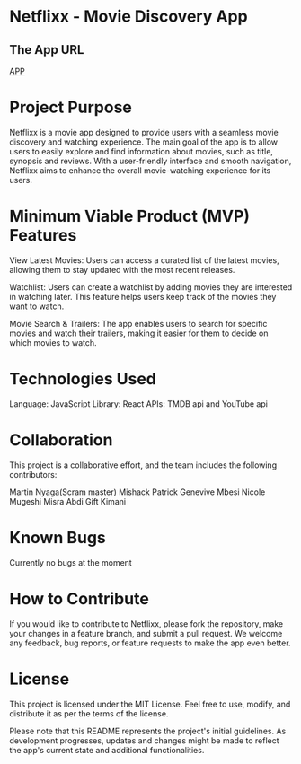 
# Netflixx - Movie Discovery App

## The App URL

[APP](https://netflixxwebapp.netlify.app/)



# Project Purpose
Netflixx is a movie app designed to provide users with a seamless movie discovery and watching experience. The main goal of the app is to allow users to easily explore and find information about movies, such as title, synopsis and reviews. With a user-friendly interface and smooth navigation, Netflixx aims to enhance the overall movie-watching experience for its users.

# Minimum Viable Product (MVP) Features
View Latest Movies: Users can access a curated list of the latest movies, allowing them to stay updated with the most recent releases.

Watchlist: Users can create a watchlist by adding movies they are interested in watching later. This feature helps users keep track of the movies they want to watch.

Movie Search & Trailers: The app enables users to search for specific movies and watch their trailers, making it easier for them to decide on which movies to watch.

# Technologies Used
Language: JavaScript
Library: React
APIs: TMDB api and YouTube api


# Collaboration
This project is a collaborative effort, and the team includes the following contributors:

Martin Nyaga(Scram master)
Mishack Patrick
Genevive Mbesi
Nicole Mugeshi
Misra Abdi
Gift Kimani

# Known Bugs
Currently no bugs at the moment

# How to Contribute
If you would like to contribute to Netflixx, please fork the repository, make your changes in a feature branch, and submit a pull request. We welcome any feedback, bug reports, or feature requests to make the app even better.

# License
This project is licensed under the MIT License. Feel free to use, modify, and distribute it as per the terms of the license.

Please note that this README represents the project's initial guidelines. As development progresses, updates and changes might be made to reflect the app's current state and additional functionalities.

